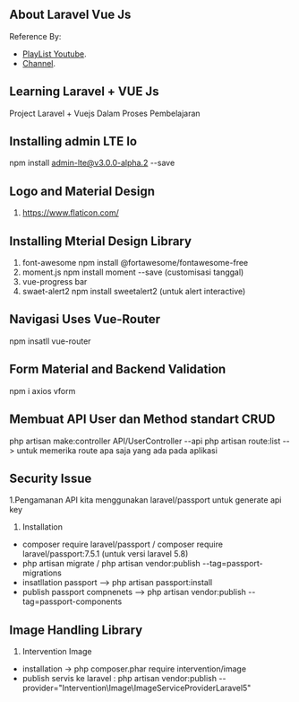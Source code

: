## About Laravel Vue Js

Reference By:

-   [PlayList Youtube](https://www.youtube.com/playlist?list=PLB4AdipoHpxaHDLIaMdtro1eXnQtl_UvE).
-   [Channel](https://www.youtube.com/c/CodeInspire).

## Learning Laravel + VUE Js

Project Laravel + Vuejs Dalam Proses Pembelajaran

## Installing admin LTE Io

npm install admin-lte@v3.0.0-alpha.2 --save

## Logo and Material Design

1. https://www.flaticon.com/

## Installing Mterial Design Library

1. font-awesome
   npm install @fortawesome/fontawesome-free
2. moment.js
   npm install moment --save (customisasi tanggal)
3. vue-progress bar
4. swaet-alert2
   npm install sweetalert2 (untuk alert interactive)

## Navigasi Uses Vue-Router

npm insatll vue-router

## Form Material and Backend Validation

npm i axios vform

## Membuat API User dan Method standart CRUD

php artisan make:controller API/UserController --api
php artisan route:list --> untuk memerika route apa saja yang ada pada aplikasi

## Security Issue

1.Pengamanan API kita menggunakan laravel/passport untuk generate api key

1. Installation

-   composer require laravel/passport / composer require laravel/passport:7.5.1 (untuk versi laravel 5.8)
-   php artisan migrate / php artisan vendor:publish --tag=passport-migrations
-   insatllation passport --> php artisan passport:install
-   publish passport compnenets --> php artisan vendor:publish --tag=passport-components

## Image Handling Library

1. Intervention Image

-   installation -> php composer.phar require intervention/image
-   publish servis ke laravel :
    php artisan vendor:publish --provider="Intervention\Image\ImageServiceProviderLaravel5"
